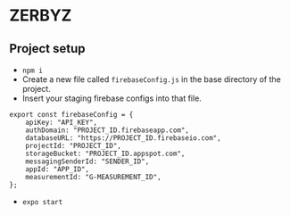 # ZERBYZ

## Project setup
- `npm i`
- Create a new file called `firebaseConfig.js` in the base directory of the project.
- Insert your staging firebase configs into that file. 
```
export const firebaseConfig = {
    apiKey: "API_KEY",
    authDomain: "PROJECT_ID.firebaseapp.com",
    databaseURL: "https://PROJECT_ID.firebaseio.com",
    projectId: "PROJECT_ID",
    storageBucket: "PROJECT_ID.appspot.com",
    messagingSenderId: "SENDER_ID",
    appId: "APP_ID",
    measurementId: "G-MEASUREMENT_ID",
};
```
- `expo start`

